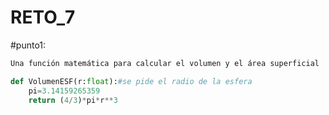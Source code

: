 # RETO_7
#punto1: 

```python
Una función matemática para calcular el volumen y el área superficial

def VolumenESF(r:float):#se pide el radio de la esfera
    pi=3.14159265359
    return (4/3)*pi*r**3
```
